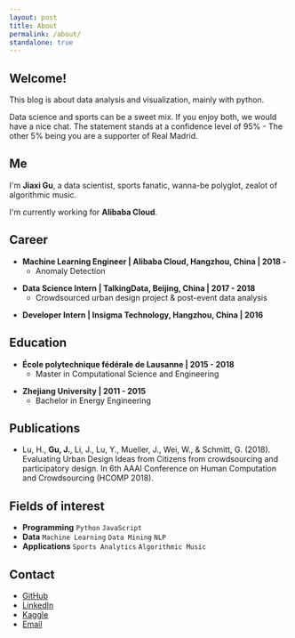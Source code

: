 ```yaml
---
layout: post
title: About
permalink: /about/
standalone: true
---
```


## Welcome!

This blog is about data analysis and visualization, mainly with python.

Data science and sports can be a sweet mix. If you enjoy both, we would have a nice chat. The statement stands at a confidence level of 95% - The other 5% being you are a supporter of Real Madrid.

## Me

I'm **Jiaxi Gu**, a data scientist, sports fanatic, wanna-be polyglot, zealot of algorithmic music.

I'm currently working for **Alibaba Cloud**.


## Career

- **Machine Learning Engineer \| Alibaba Cloud, Hangzhou, China \| 2018 -**
	+ Anomaly Detection

[]()

- **Data Science Intern \| TalkingData, Beijing, China \| 2017 - 2018**
	+ Crowdsourced urban design project & post-event data analysis

[]() 

- **Developer Intern \| Insigma Technology, Hangzhou, China \| 2016**


## Education

-  **École polytechnique fédérale de Lausanne \| 2015 - 2018**
	+ Master in Computational Science and Engineering

[]() <!--as blank line-->

- **Zhejiang University \| 2011 - 2015**
	+ Bachelor in Energy Engineering


## Publications
- Lu, H., **Gu, J.**, Li, J., Lu, Y., Mueller, J., Wei, W., & Schmitt, G. (2018). Evaluating Urban Design Ideas from Citizens from crowdsourcing and participatory design. In 6th AAAI Conference on Human Computation and Crowdsourcing (HCOMP 2018).


## Fields of interest

- **Programming** `Python` `JavaScript`
- **Data** `Machine Learning` `Data Mining` `NLP`
- **Applications** `Sports Analytics` `Algorithmic Music`


## Contact

- [GitHub](https://github.com/Jiaxigu)
- [LinkedIn](https://www.linkedin.com/in/jiaxigu/)
- [Kaggle](https://www.kaggle.com/jiaxigu)
- [Email](mailto:mcjxgu@163.com)

